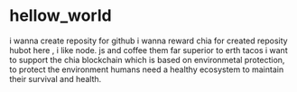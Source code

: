 # hellow_world
i wanna create reposity for github
i wanna reward chia for created reposity
hubot here , i like node. js and coffee them far superior to erth tacos
i want to support the chia blockchain which is based on environmetal protection, to protect the environment
humans need a healthy ecosystem to maintain their survival and health.
